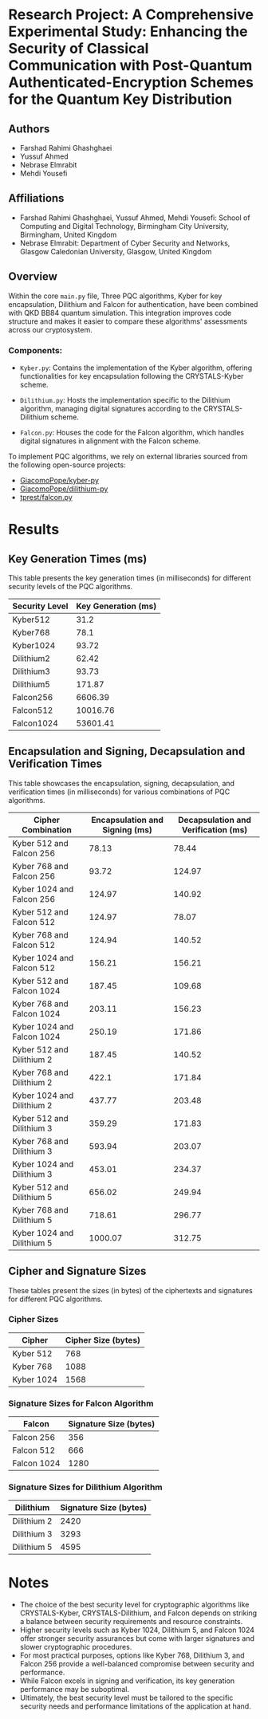 # Research Project: A Comprehensive Experimental Study: Enhancing the Security of Classical Communication with Post-Quantum Authenticated-Encryption Schemes for the Quantum Key Distribution

## Authors

- Farshad Rahimi Ghashghaei
- Yussuf Ahmed
- Nebrase Elmrabit
- Mehdi Yousefi

## Affiliations

- Farshad Rahimi Ghashghaei, Yussuf Ahmed, Mehdi Yousefi: School of Computing and Digital Technology, Birmingham City University, Birmingham, United Kingdom
- Nebrase Elmrabit: Department of Cyber Security and Networks, Glasgow Caledonian University, Glasgow, United Kingdom

## Overview

Within the core `main.py` file, Three PQC algorithms, Kyber for key encapsulation, Dilithium and Falcon for authentication, have been combined with QKD BB84 quantum simulation. This integration improves code structure and makes it easier to compare these algorithms' assessments across our cryptosystem.

### Components:

- `Kyber.py`: Contains the implementation of the Kyber algorithm, offering functionalities for key encapsulation following the CRYSTALS-Kyber scheme.

- `Dilithium.py`: Hosts the implementation specific to the Dilithium algorithm, managing digital signatures according to the CRYSTALS-Dilithium scheme.

- `Falcon.py`: Houses the code for the Falcon algorithm, which handles digital signatures in alignment with the Falcon scheme.

To implement PQC algorithms, we rely on external libraries sourced from the following open-source projects:

- [GiacomoPope/kyber-py](https://github.com/GiacomoPope/kyber-py)
- [GiacomoPope/dilithium-py](https://github.com/GiacomoPope/dilithium-py)
- [tprest/falcon.py](https://github.com/tprest/falcon.py)


# Results

## Key Generation Times (ms)

This table presents the key generation times (in milliseconds) for different security levels of the PQC algorithms.


| Security Level | Key Generation (ms) |
|----------------|----------------------|
| Kyber512       | 31.2                 |
| Kyber768       | 78.1                 |
| Kyber1024      | 93.72                |
| Dilithium2     | 62.42                |
| Dilithium3     | 93.73                |
| Dilithium5     | 171.87               |
| Falcon256      | 6606.39              |
| Falcon512      | 10016.76             |
| Falcon1024     | 53601.41             |

## Encapsulation and Signing, Decapsulation and Verification Times

This table showcases the encapsulation, signing, decapsulation, and verification times (in milliseconds) for various combinations of PQC algorithms.

| Cipher Combination          | Encapsulation and Signing (ms) | Decapsulation and Verification (ms) |
|-----------------------------|--------------------------------|-------------------------------------|
| Kyber 512 and Falcon 256    | 78.13                          | 78.44                               |
| Kyber 768 and Falcon 256    | 93.72                          | 124.97                              |
| Kyber 1024 and Falcon 256   | 124.97                         | 140.92                              |
| Kyber 512 and Falcon 512    | 124.97                         | 78.07                               |
| Kyber 768 and Falcon 512    | 124.94                         | 140.52                              |
| Kyber 1024 and Falcon 512   | 156.21                         | 156.21                              |
| Kyber 512 and Falcon 1024   | 187.45                         | 109.68                              |
| Kyber 768 and Falcon 1024   | 203.11                         | 156.23                              |
| Kyber 1024 and Falcon 1024  | 250.19                         | 171.86                              |
| Kyber 512 and Dilithium 2   | 187.45                         | 140.52                              |
| Kyber 768 and Dilithium 2   | 422.1                          | 171.84                              |
| Kyber 1024 and Dilithium 2  | 437.77                         | 203.48                              |
| Kyber 512 and Dilithium 3   | 359.29                         | 171.83                              |
| Kyber 768 and Dilithium 3   | 593.94                         | 203.07                              |
| Kyber 1024 and Dilithium 3  | 453.01                         | 234.37                              |
| Kyber 512 and Dilithium 5   | 656.02                         | 249.94                              |
| Kyber 768 and Dilithium 5   | 718.61                         | 296.77                              |
| Kyber 1024 and Dilithium 5  | 1000.07                        | 312.75                              |

## Cipher and Signature Sizes

These tables present the sizes (in bytes) of the ciphertexts and signatures for different PQC algorithms.

### Cipher Sizes

| Cipher    | Cipher Size (bytes) |
|-----------|----------------------|
| Kyber 512 | 768                  |
| Kyber 768 | 1088                 |
| Kyber 1024| 1568                 |

### Signature Sizes for Falcon Algorithm

| Falcon    | Signature Size (bytes) |
|-----------|-------------------------|
| Falcon 256| 356                     |
| Falcon 512| 666                     |
| Falcon 1024| 1280                   |

### Signature Sizes for Dilithium Algorithm

| Dilithium | Signature Size (bytes) |
|-----------|-------------------------|
| Dilithium 2 | 2420                  |
| Dilithium 3 | 3293                  |
| Dilithium 5 | 4595                  |

# Notes

- The choice of the best security level for cryptographic algorithms like CRYSTALS-Kyber, CRYSTALS-Dilithium, and Falcon depends on striking a balance between security requirements and resource constraints.
- Higher security levels such as Kyber 1024, Dilithium 5, and Falcon 1024 offer stronger security assurances but come with larger signatures and slower cryptographic procedures.
- For most practical purposes, options like Kyber 768, Dilithium 3, and Falcon 256 provide a well-balanced compromise between security and performance.
- While Falcon excels in signing and verification, its key generation performance may be suboptimal.
- Ultimately, the best security level must be tailored to the specific security needs and performance limitations of the application at hand.

